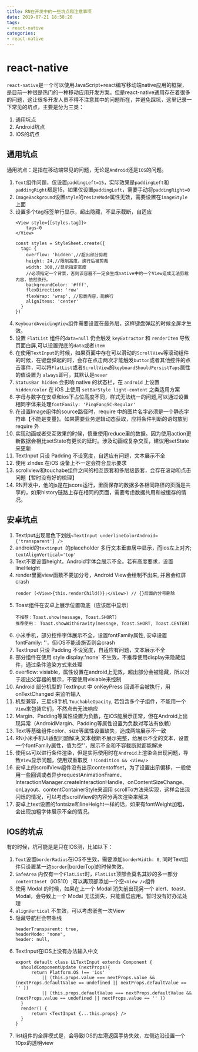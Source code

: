```yaml
---
title: RN在开发中的一些坑点和注意事项
date: 2019-07-21 18:58:20
tags:
- react-native
categories: 
- react-native
---
```


# react-native
`react-native`是一个可以使用JavaScript+react编写移动端native应用的框架，是目前一种很是热门的一种移动应用开发方案。但是react-native通用存在着很多的问题，这让很多开发人员不得不注意其中的问题所在，并避免踩坑，这里记录一下常见的坑点，主要是分为三类：
1. 通用坑点
2. Android坑点
3. IOS的坑点

<!-- more -->


## 通用坑点
通用坑点：是指在移动端常见的问题，无论是`Android`还是`IOS`的问题。
1. `Text`组件问题，仅设置`paddingLeft=15`，实际效果是`paddingLeft`和`paddingRight`都是15，如果仅设置`paddingLeft`，需要手动将`paddingRight=0`
2. `ImageBackground`设置`style`的`resizeMode`属性无效，需要设置在`imageStyle`上面
3. 设置多个tag标签单行显示，超出隐藏，不显示截断，自适应
    ````
    <View style={[styles.tag]}>
        tags-0
    </View>

    const styles = StyleSheet.create({
      tag: {
        overflow: 'hidden',//超出部分剪裁
        height: 24,//限制高度，换行后被剪裁
        width: 300,//显示指定宽度
        //必须指定一个背景，否则该容器不一定会生成native中的一个View造成无法剪裁内容，依然换行。
        backgroundColor: '#fff',
        flexDirection: 'row'
        flexWrap: 'wrap', //包裹内容，能换行
        alignItems: 'center'
      }
    })
    ````
4. `KeyboardAvoidingView`组件需要设置在最外层，这样键盘弹起的时候全屏才生效。
5. 设置 `FlatList` 组件的`data=null` 仍会触发 `keyExtractor` 和 `renderItem` 导致页面白屏,可以设置兜底的`data`或者`item`
6. 在使用`TextInput`的时候，如果页面中存在可以滑动的`ScrollView`等滚动组件的时候，在键盘弹起的时，会存在点击两次才能触发`button`或者其他控件的点击事件，可以将`FlatList`或者`ScrollView`的`keyboardShouldPersistTaps`属性的值设置为 `always`即可，其默认是`never`
7. `StatusBar hidden` 会影响 native 的状态栏，在 `android` 上设置 `hidden/color` 在 iOS 上使用 `setBarStyle light-content` 之类适用方案
8. 字母与数字在安卓和ios下占位高度不同，样式无法统一的问题,可以通过设置相同字体来处理`fontFamily: 'PingFangSC-Regular'`
9. 在设置Image组件的source路径时，require 中的图片名字必须是一个静态字符串【不能是变量】。如果需要业务逻辑动态获取，应将条件判断的语句放到require 外
10. 实现动画或者交互效果的时候，慎重使用reduce里的数据。因为使用action更新数据会相比setState有更长的延时。涉及动画或复杂交互，建议用setState来更新
11. TextInput 只设 Padding 不设宽度，自适应有问题，文本展示不全
12. 使用 zIndex 在iOS 设备上不一定会符合显示要求
13. scrollview和touchabe组件之间的相互嵌套和多层级嵌套，会存在滚动和点击问题【暂时没有好的梳理】
14. RN开发中，他的js是在jscore运行，里面保存的数据多各相同路径的页面是共享的，如果history链路上存在相同的页面，需要考虑数据共用和被缓存的情况。

## 安卓坑点
1. TextIput出现黑色下划线`<TextInput underlineColorAndroid={'transparent'} /> `
2. android的`textinput `的placeholder 多行文本垂直居中显示，而ios左上对齐; `textAlignVertical='top'`
3. Text不要设置height，Android字体会展示不全。若有高度要求，设置lineHeight
4. render里面view函数不要加分号，Android View会绘制不出来,  并且会红屏crash
    ````
    render (<View>{this.renderChild()};</View>) // {}后面的分号删除
    ````
5. Toast组件在安卓上展示位置吸底（应该居中显示）
    ````
    不推荐：Toast.show(message, Toast.SHORT) 
    推荐使用： Toast.showWithGravity(message, Toast.SHORT, Toast.CENTER)
    ````
6. 小米手机，部分控件字体展示不全，设置fontFamily属性, 安卓设置 fontFamily: ''，但iOS不能设施否则会crash
7. TextInput 只设 Padding 不设宽度，自适应有问题，文本展示不全
8. 部分组件在使用 style  display:'none' 不生效，不推荐使用display来隐藏组件，通过条件渲染方式来处理
9. overflow: visiable，属性设置在android上无效，超出部分会被隐藏，所以对于超出父容器的展示，不要使用visiable来控制
10. Android 部分机型的 TextInput 中 onKeyPress 回调不会被执行，用 onTextChanged 来监听输入
11. 机型兼容，三星s8手机 `TouchableOpacity`, 若包含多个子组件，不能用一个`View`来包装它们，不然点击无法响应
12. Margin、Padding等属性设置为负数，在iOS能展示正常，但在Android上出现异常（AndroidMargin、Padding等属性设置为负数对写法有依赖）
13. Text等基础组件color、size等属性设置缺失，造成两端展示不一致
14. RN小米手机UI适配问题解决,文本截断不展示完整，给展示不全的文本，设置一个fontFamily属性，值为空''，展示不全和不容截断就都能解决
15. 使用`&&`可以进行条件渲染，但是实际使用时在`Android`上渲染会出现问题，导致`View`显示问题，使用双重取反` !!Condition && <View/>`
16. 安卓上的scrollView组件没有出示contentoffset，为了设置出示偏移，一般使用一些回调或者异步requestAnimationFrame、InteractionManager.createInteractionHandle、onContentSizeChange、onLayout、contentContainerStyle来调用 scrollTo方法来实现，这样会出现闪烁的情况，可以考虑scrollView的内容分两次渲染来解决
17. 安卓上text设置的fontsize和lineHeight一样的话，如果有fontWeight加粗，会出现加粗字体展示不全的情况。


## IOS的坑点
有的时候，坑可能是是只在IOS测，比如以下：
1. `Text`设置`borderRadius`在iOS不生效，需要添加`borderWidth: 0`, 同时Text组件只设置某一边`border`[borderTop]的时候失效。
2. `SafeArea` 内仅有一个` FlatList `时，`FlatList`顶部会莫名其妙的多一部分 `contentInset`（iOS10）;可以再顶部添加一个空`<View />`组件
3. 使用 Modal 的时候，如果在上一个 Modal 消失前出现另一个 alert、toast、Modal，会导致上一个 Modal 无法消失，只能重启应用。暂时没有好办法处理
4. `alignVertical` 不生效，可以考虑嵌套一次View
5. 隐藏导航栏会带条线
    ````
    headerTransparent: true,
    headerMode: "none",
    header: null,
    ````
6. TextInput在iOS上没有办法输入中文
    ````
    export default class LLTextInput extends Component {
      shouldComponentUpdate (nextProps){
          return Platform.OS !== 'ios'
              || (this.props.value === nextProps.value && (nextProps.defaultValue == undefined || nextProps.defaultValue == '' ))
              || (this.props.defaultValue === nextProps.defaultValue && (nextProps.value == undefined || nextProps.value == '' ))
      }
      render() {
          return <TextInput {...this.props} />
      }
    }
    ````
7. list组件的全屏模式是，会导致IOS的左滑返回手势失效，左侧边沿设置一个10px的透明view
